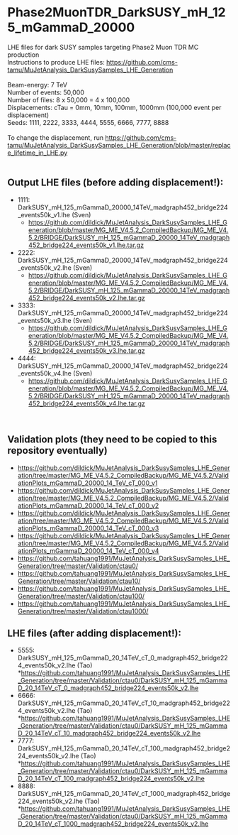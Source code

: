 # Phase2MuonTDR_DarkSUSY_mH_125_mGammaD_20000
LHE files for dark SUSY samples targeting Phase2 Muon TDR MC production
 <BR>
Instructions to produce LHE files: https://github.com/cms-tamu/MuJetAnalysis_DarkSusySamples_LHE_Generation <BR>
 <BR>
Beam-energy: 7 TeV <BR>
Number of events: 50,000 <BR>
Number of files: 8 x 50,000 = 4 x 100,000 <BR>
Displacements: cTau = 0mm, 10mm, 100mm, 1000mm (100,000 event per displacement) <BR>
Seeds: 1111, 2222, 3333, 4444, 5555, 6666, 7777, 8888 <BR>
 <BR>
To change the displacement, run https://github.com/cms-tamu/MuJetAnalysis_DarkSusySamples_LHE_Generation/blob/master/replace_lifetime_in_LHE.py <BR>
<BR>

## Output LHE files (before adding displacement!): <BR>
   * 1111: DarkSUSY_mH_125_mGammaD_20000_14TeV_madgraph452_bridge224_events50k_v1.lhe (Sven) <BR>
      * https://github.com/dildick/MuJetAnalysis_DarkSusySamples_LHE_Generation/blob/master/MG_ME_V4.5.2_CompiledBackup/MG_ME_V4.5.2/BRIDGE/DarkSUSY_mH_125_mGammaD_20000_14TeV_madgraph452_bridge224_events50k_v1.lhe.tar.gz
   * 2222: DarkSUSY_mH_125_mGammaD_20000_14TeV_madgraph452_bridge224_events50k_v2.lhe (Sven) <BR>
      * https://github.com/dildick/MuJetAnalysis_DarkSusySamples_LHE_Generation/blob/master/MG_ME_V4.5.2_CompiledBackup/MG_ME_V4.5.2/BRIDGE/DarkSUSY_mH_125_mGammaD_20000_14TeV_madgraph452_bridge224_events50k_v2.lhe.tar.gz
   * 3333: DarkSUSY_mH_125_mGammaD_20000_14TeV_madgraph452_bridge224_events50k_v3.lhe (Sven) <BR>
      * https://github.com/dildick/MuJetAnalysis_DarkSusySamples_LHE_Generation/blob/master/MG_ME_V4.5.2_CompiledBackup/MG_ME_V4.5.2/BRIDGE/DarkSUSY_mH_125_mGammaD_20000_14TeV_madgraph452_bridge224_events50k_v3.lhe.tar.gz
   * 4444: DarkSUSY_mH_125_mGammaD_20000_14TeV_madgraph452_bridge224_events50k_v4.lhe (Sven) <BR>
      * https://github.com/dildick/MuJetAnalysis_DarkSusySamples_LHE_Generation/blob/master/MG_ME_V4.5.2_CompiledBackup/MG_ME_V4.5.2/BRIDGE/DarkSUSY_mH_125_mGammaD_20000_14TeV_madgraph452_bridge224_events50k_v4.lhe.tar.gz
<BR>

## Validation plots (they need to be copied to this repository eventually)
   * https://github.com/dildick/MuJetAnalysis_DarkSusySamples_LHE_Generation/tree/master/MG_ME_V4.5.2_CompiledBackup/MG_ME_V4.5.2/ValidationPlots_mGammaD_20000_14_TeV_cT_000_v1<BR>
   * https://github.com/dildick/MuJetAnalysis_DarkSusySamples_LHE_Generation/tree/master/MG_ME_V4.5.2_CompiledBackup/MG_ME_V4.5.2/ValidationPlots_mGammaD_20000_14_TeV_cT_000_v2<BR>
   * https://github.com/dildick/MuJetAnalysis_DarkSusySamples_LHE_Generation/tree/master/MG_ME_V4.5.2_CompiledBackup/MG_ME_V4.5.2/ValidationPlots_mGammaD_20000_14_TeV_cT_000_v3<BR>
   * https://github.com/dildick/MuJetAnalysis_DarkSusySamples_LHE_Generation/tree/master/MG_ME_V4.5.2_CompiledBackup/MG_ME_V4.5.2/ValidationPlots_mGammaD_20000_14_TeV_cT_000_v4<BR>
   * https://github.com/tahuang1991/MuJetAnalysis_DarkSusySamples_LHE_Generation/tree/master/Validation/ctau0/ <BR>
   * https://github.com/tahuang1991/MuJetAnalysis_DarkSusySamples_LHE_Generation/tree/master/Validation/ctau10/ <BR>
   * https://github.com/tahuang1991/MuJetAnalysis_DarkSusySamples_LHE_Generation/tree/master/Validation/ctau100/ <BR>
   * https://github.com/tahuang1991/MuJetAnalysis_DarkSusySamples_LHE_Generation/tree/master/Validation/ctau1000/ <BR>

## LHE files (after adding displacement!): <BR>

   * 5555: DarkSUSY_mH_125_mGammaD_20_14TeV_cT_0_madgraph452_bridge224_events50k_v2.lhe (Tao) <BR>
	*https://github.com/tahuang1991/MuJetAnalysis_DarkSusySamples_LHE_Generation/tree/master/Validation/ctau0/DarkSUSY_mH_125_mGammaD_20_14TeV_cT_0_madgraph452_bridge224_events50k_v2.lhe
   * 6666: DarkSUSY_mH_125_mGammaD_20_14TeV_cT_10_madgraph452_bridge224_events50k_v2.lhe (Tao) <BR>
	*https://github.com/tahuang1991/MuJetAnalysis_DarkSusySamples_LHE_Generation/tree/master/Validation/ctau0/DarkSUSY_mH_125_mGammaD_20_14TeV_cT_10_madgraph452_bridge224_events50k_v2.lhe
   * 7777: DarkSUSY_mH_125_mGammaD_20_14TeV_cT_100_madgraph452_bridge224_events50k_v2.lhe (Tao) <BR>
	*https://github.com/tahuang1991/MuJetAnalysis_DarkSusySamples_LHE_Generation/tree/master/Validation/ctau0/DarkSUSY_mH_125_mGammaD_20_14TeV_cT_100_madgraph452_bridge224_events50k_v2.lhe
   * 8888: DarkSUSY_mH_125_mGammaD_20_14TeV_cT_1000_madgraph452_bridge224_events50k_v2.lhe (Tao) <BR>
	*https://github.com/tahuang1991/MuJetAnalysis_DarkSusySamples_LHE_Generation/tree/master/Validation/ctau0/DarkSUSY_mH_125_mGammaD_20_14TeV_cT_1000_madgraph452_bridge224_events50k_v2.lhe


